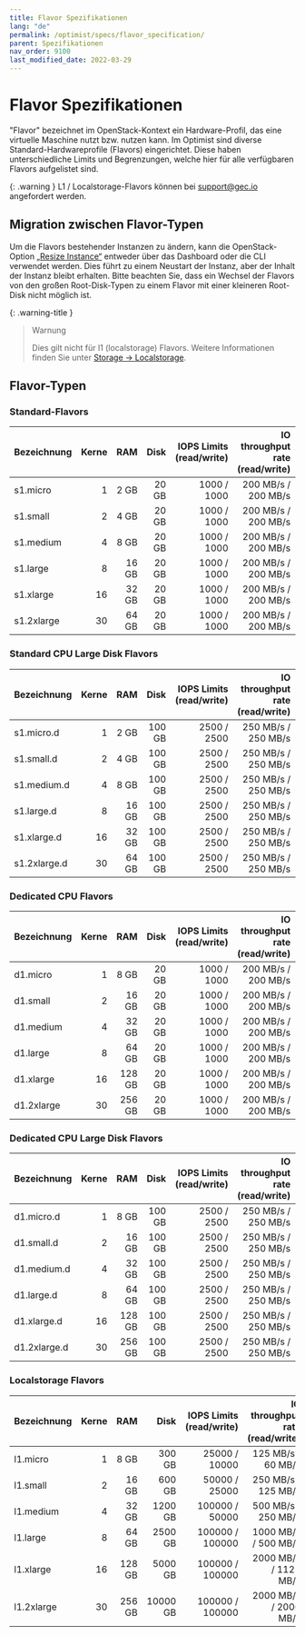 ```yaml
---
title: Flavor Spezifikationen
lang: "de"
permalink: /optimist/specs/flavor_specification/
parent: Spezifikationen
nav_order: 9100
last_modified_date: 2022-03-29
---
```


# Flavor Spezifikationen

"Flavor" bezeichnet im OpenStack-Kontext ein Hardware-Profil, das eine virtuelle Maschine nutzt bzw. nutzen kann. Im Optimist
sind diverse Standard-Hardwareprofile (Flavors) eingerichtet. Diese haben unterschiedliche Limits und Begrenzungen, welche hier für alle
verfügbaren Flavors aufgelistet sind.

{: .warning }
L1 / Localstorage-Flavors können bei <support@gec.io> angefordert werden.

## Migration zwischen Flavor-Typen

Um die Flavors bestehender Instanzen zu ändern, kann die OpenStack-Option [„Resize Instance“](/optimist/faq/#wie-kann-ich-den-flavor-einer-instanz-ändern-instance-resize) entweder über das Dashboard oder die CLI verwendet werden. Dies führt zu einem Neustart der Instanz, aber der Inhalt der Instanz bleibt erhalten. Bitte beachten Sie, dass ein Wechsel der Flavors von den großen Root-Disk-Typen zu einem Flavor mit einer kleineren Root-Disk nicht möglich ist.

{: .warning-title }
>Warnung
>
>Dies gilt nicht für l1 (localstorage) Flavors.
>Weitere Informationen  finden Sie unter [Storage → Localstorage](/optimist/storage/localstorage/#openstack-features).

## Flavor-Typen

### Standard-Flavors

| Bezeichnung | Kerne |   RAM |  Disk | IOPS Limits (read/write) | IO throughput rate (read/write) | Network Bandwidth |
| :---------- | ----: | ----: | ----: | -----------------------: | ------------------------------: | ----------------: |
| s1.micro    |     1 |  2 GB | 20 GB |              1000 / 1000 |             200 MB/s / 200 MB/s |          1 Gbit/s |
| s1.small    |     2 |  4 GB | 20 GB |              1000 / 1000 |             200 MB/s / 200 MB/s |          2 Gbit/s |
| s1.medium   |     4 |  8 GB | 20 GB |              1000 / 1000 |             200 MB/s / 200 MB/s |          3 Gbit/s |
| s1.large    |     8 | 16 GB | 20 GB |              1000 / 1000 |             200 MB/s / 200 MB/s |          4 Gbit/s |
| s1.xlarge   |    16 | 32 GB | 20 GB |              1000 / 1000 |             200 MB/s / 200 MB/s |          4 Gbit/s |
| s1.2xlarge  |    30 | 64 GB | 20 GB |              1000 / 1000 |             200 MB/s / 200 MB/s |          4 Gbit/s |

### Standard CPU Large Disk Flavors

| Bezeichnung   | Kerne |   RAM |  Disk  | IOPS Limits (read/write) | IO throughput rate (read/write) | Network Bandwidth |
| :----------   | ----: | ----: | ----:  | -----------------------: | ------------------------------: | ----------------: |
| s1.micro.d    |     1 |  2 GB | 100 GB |              2500 / 2500 |             250 MB/s / 250 MB/s |          1 Gbit/s |
| s1.small.d    |     2 |  4 GB | 100 GB |              2500 / 2500 |             250 MB/s / 250 MB/s |          2 Gbit/s |
| s1.medium.d   |     4 |  8 GB | 100 GB |              2500 / 2500 |             250 MB/s / 250 MB/s |          3 Gbit/s |
| s1.large.d    |     8 | 16 GB | 100 GB |              2500 / 2500 |             250 MB/s / 250 MB/s |          4 Gbit/s |
| s1.xlarge.d   |    16 | 32 GB | 100 GB |              2500 / 2500 |             250 MB/s / 250 MB/s |          4 Gbit/s |
| s1.2xlarge.d  |    30 | 64 GB | 100 GB |              2500 / 2500 |             250 MB/s / 250 MB/s |          4 Gbit/s |

### Dedicated CPU Flavors

| Bezeichnung | Kerne |   RAM  |  Disk | IOPS Limits (read/write) | IO throughput rate (read/write) | Network Bandwidth |
| :---------- | -----:| -----: | ----: | -----------------------: | ------------------------------: | ----------------: |
| d1.micro    |    1  |  8 GB  | 20 GB |              1000 / 1000 |             200 MB/s / 200 MB/s |          1 Gbit/s |
| d1.small    |    2  | 16 GB  | 20 GB |              1000 / 1000 |             200 MB/s / 200 MB/s |          2 Gbit/s |
| d1.medium   |    4  | 32 GB  | 20 GB |              1000 / 1000 |             200 MB/s / 200 MB/s |          3 Gbit/s |
| d1.large    |    8  | 64 GB  | 20 GB |              1000 / 1000 |             200 MB/s / 200 MB/s |          4 Gbit/s |
| d1.xlarge   |   16  | 128 GB | 20 GB |              1000 / 1000 |             200 MB/s / 200 MB/s |          4 Gbit/s |
| d1.2xlarge  |   30  | 256 GB | 20 GB |              1000 / 1000 |             200 MB/s / 200 MB/s |          4 Gbit/s |

### Dedicated CPU Large Disk Flavors

| Bezeichnung   | Kerne |   RAM |  Disk  | IOPS Limits (read/write) | IO throughput rate (read/write) | Network Bandwidth |
| :----------   | ----: | ----: | ----:  | -----------------------: | ------------------------------: | ----------------: |
| d1.micro.d    |     1 |  8 GB | 100 GB |              2500 / 2500 |             250 MB/s / 250 MB/s |          1 Gbit/s |
| d1.small.d    |     2 | 16 GB | 100 GB |              2500 / 2500 |             250 MB/s / 250 MB/s |          2 Gbit/s |
| d1.medium.d   |     4 | 32 GB | 100 GB |              2500 / 2500 |             250 MB/s / 250 MB/s |          3 Gbit/s |
| d1.large.d    |     8 | 64 GB | 100 GB |              2500 / 2500 |             250 MB/s / 250 MB/s |          4 Gbit/s |
| d1.xlarge.d   |    16 |128 GB | 100 GB |              2500 / 2500 |             250 MB/s / 250 MB/s |          4 Gbit/s |
| d1.2xlarge.d  |    30 |256 GB | 100 GB |              2500 / 2500 |             250 MB/s / 250 MB/s |          4 Gbit/s |

### Localstorage Flavors

| Bezeichnung | Kerne  |   RAM  |  Disk    | IOPS Limits (read/write) | IO throughput rate (read/write) | Network Bandwidth |
| :---------- | -----: | -----: | -------: | -----------------------: | ------------------------------: | ----------------: |
| l1.micro    |    1   |   8 GB |   300 GB |            25000 / 10000 |             125 MB/s / 60 MB/s  |          1 Gbit/s |
| l1.small    |    2   |  16 GB |   600 GB |            50000 / 25000 |             250 MB/s / 125 MB/s |          2 Gbit/s |
| l1.medium   |    4   |  32 GB |  1200 GB |           100000 / 50000 |             500 MB/s / 250 MB/s |          3 Gbit/s |
| l1.large    |    8   |  64 GB |  2500 GB |          100000 / 100000 |            1000 MB/s / 500 MB/s |          4 Gbit/s |
| l1.xlarge   |   16   | 128 GB |  5000 GB |          100000 / 100000 |           2000 MB/s / 1125 MB/s |          4 Gbit/s |
| l1.2xlarge  |   30   | 256 GB | 10000 GB |          100000 / 100000 |           2000 MB/s / 2000 MB/s |          4 Gbit/s |
